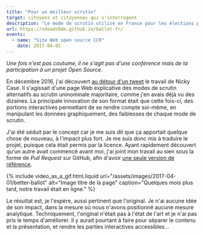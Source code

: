 ```yaml
---
title: "Pour un meilleur scrutin"
target: citoyens et citoyennes qui s'interrogent
description: "Le mode de scrutin utilisé en France pour les élections présidentielles a des avantages et des inconvénients. Peu importe qu'on l'apprécie ou non, il modèle la vie politique et, parfois, nous oblige à mentir. Comment mieux le faire comprendre qu'au travers d'un exercice pratique ?"
url: https://xdeadc0de.github.io/ballot-fr/
events: 
  - name: "Site Web open source CC0"
    date: 2017-04-01
---
```


*Une fois n'est pas coutume, il ne s'agit pas d'une conférence mais de la participation à un projet Open Source.*

En décembre 2016, j'ai découvert [au détour d'un tweet](https://twitter.com/ncasenmare/status/807984252994330624) le travail de Nicky Case. Il s'agissait d'une page Web explicative des modes de scrutin alternatifs au scrutin uninominale majoritaire, comme j'en avais déjà vu des dizaines. La principale innovation de son format était que cette fois-ci, des portions interactives permettant de se rendre compte soi-même, en manipulant les données graphiquement, des faiblesses de chaque mode de scrutin.

J'ai été séduit par le concept car je me suis dit que ça apportait quelque chose de nouveau, à l'impact plus fort. Je me suis donc mis à traduire le projet, puisque cela était permis par la licence. Ayant rapidement découvert qu'un autre avait commencé avant moi, j'ai joint mon travail au sien sous la forme de <i lang="en">Pull Request</i> sur GitHub, afin d'avoir [une seule version de référence](https://github.com/xDEADC0DE/ballot-fr "Code source du projet Pour Un Meilleur Scrutin").

{% include video_as_a_gif.html.liquid 
  url="/assets/images/2017-04-01/better-ballot" 
  alt="Image titre de la page" 
  caption="Quelques mois plus tard, notre travail était en ligne." 
%}

Le résultat est, je l'espère, aussi pertinent que l'original. Je n'ai aucune idée de son impact, dans la mesure où nous n'avons positionné aucune mesure analytique. Techniquement, l'original n'était pas à l'état de l'art et je n'ai pas pris le temps d'améliorer. Il y aurait pourtant à faire pour séparer le contenu et la présentation, et rendre les parties interactives accessibles…